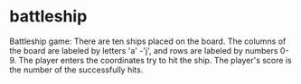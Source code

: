 # battleship
Battleship game: There are ten ships placed on the board. The columns of the board are labeled  by letters 'a' -'j', and rows are labeled by numbers 0-9.    The player enters the coordinates try to hit the ship. The player's score is the number of the successfully hits.      
